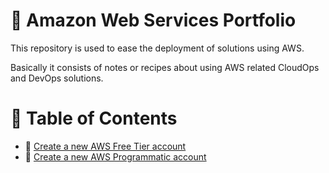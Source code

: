 # :notebook: Amazon Web Services Portfolio
This repository is used to ease the deployment of solutions using AWS.

Basically it consists of notes or recipes about using AWS related CloudOps and DevOps solutions.

# :bookmark_tabs: Table of Contents
- :link: [Create a new AWS Free Tier account](aws_free_tier_setup/README.md)
- :link: [Create a new AWS Programmatic account](aws_new_programmatic_account/README.md)
